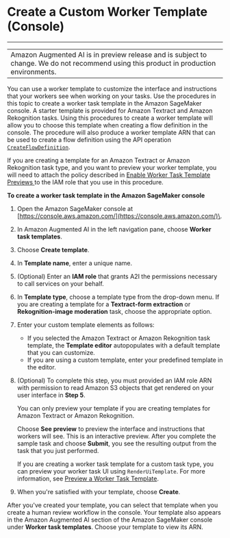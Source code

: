 # Create a Custom Worker Template \(Console\)<a name="create-worker-template-console"></a>


****  

|  | 
| --- |
|  Amazon Augmented AI is in preview release and is subject to change\. We do not recommend using this product in production environments\. | 

You can use a worker template to customize the interface and instructions that your workers see when working on your tasks\. Use the procedures in this topic to create a worker task template in the Amazon SageMaker console\. A starter template is provided for Amazon Textract and Amazon Rekognition tasks\. Using this procedures to create a worker template will allow you to choose this template when creating a flow definition in the console\. The procedure will also produce a worker template ARN that can be used to create a flow definition using the API operation [ `CreateFlowDefinition`](https://docs.aws.amazon.com/sagemaker/latest/APIReference/API_CreateFlowDefinition.html)\.

If you are creating a template for an Amazon Textract or Amazon Rekognition task type, and you want to preview your worker template, you will need to attach the policy described in [Enable Worker Task Template Previews ](a2i-permissions-security.md#permissions-for-worker-task-templates-augmented-ai) to the IAM role that you use in this procedure\. 

**To create a worker task template in the Amazon SageMaker console**

1. Open the Amazon SageMaker console at [https://console.aws.amazon.com/](https://console.aws.amazon.com/)\.

1. In Amazon Augmented AI in the left navigation pane, choose **Worker task templates**\.

1. Choose **Create template**\.

1. In **Template name**, enter a unique name\.

1. \(Optional\) Enter an **IAM role** that grants A2I the permissions necessary to call services on your behalf\. 

1. In **Template type**, choose a template type from the drop\-down menu\. If you are creating a template for a **Textract\-form extraction** or **Rekognition\-image moderation** task, choose the appropriate option\. 

1. Enter your custom template elements as follows:
   + If you selected the Amazon Textract or Amazon Rekognition task template, the **Template editor** autopopulates with a default template that you can customize\. 
   + If you are using a custom template, enter your predefined template in the editor\. 

1. \(Optional\) To complete this step, you must provided an IAM role ARN with permission to read Amazon S3 objects that get rendered on your user interface in **Step 5**\. 

   You can only preview your template if you are creating templates for Amazon Textract or Amazon Rekognition\. 

   Choose **See preview** to preview the interface and instructions that workers will see\. This is an interactive preview\. After you complete the sample task and choose **Submit**, you see the resulting output from the task that you just performed\. 

   If you are creating a worker task template for a custom task type, you can preview your worker task UI using `RenderUiTemplate`\. For more information, see [Preview a Worker Task Template](a2i-custom-templates.md#a2i-preview-your-custom-template)\.

1. When you're satisfied with your template, choose **Create**\.

After you've created your template, you can select that template when you create a human review workflow in the console\. Your template also appears in the Amazon Augmented AI section of the Amazon SageMaker console under **Worker task templates**\. Choose your template to view its ARN\.